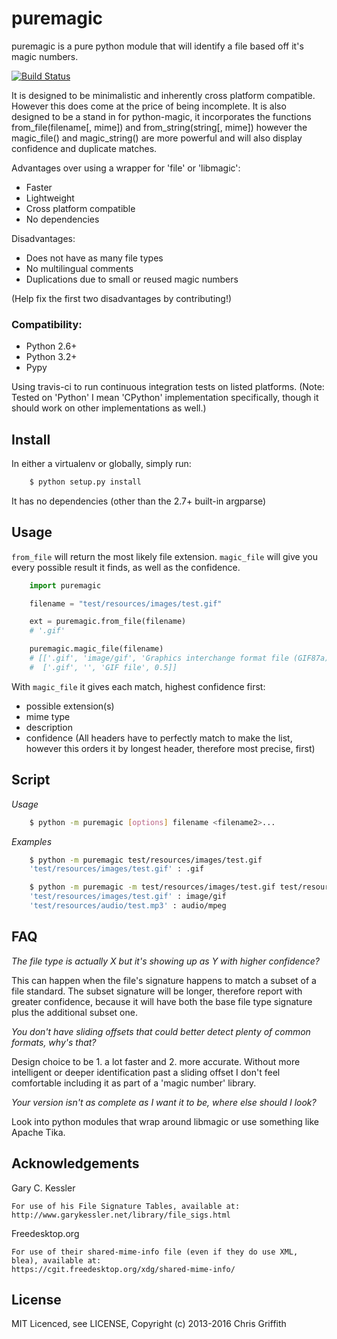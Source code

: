 puremagic
=========

puremagic is a pure python module that will identify a file based off it's
magic numbers.

[![Build Status](https://travis-ci.org/cdgriffith/puremagic.png?branch=master)](https://travis-ci.org/cdgriffith/puremagic)

It is designed to be minimalistic and inherently cross platform
compatible. However this does come at the price of being incomplete.
It is also designed to be a stand in for python-magic, it incorporates the
functions from_file(filename[, mime]) and from_string(string[, mime])
however the magic_file() and magic_string() are more powerful and will also
display confidence and duplicate matches.

Advantages over using a wrapper for 'file' or 'libmagic':

* Faster
* Lightweight
* Cross platform compatible
* No dependencies
    
Disadvantages:

* Does not have as many file types
* No multilingual comments
* Duplications due to small or reused magic numbers

(Help fix the first two disadvantages by contributing!)

### Compatibility:

* Python 2.6+
* Python 3.2+
* Pypy

Using travis-ci to run continuous integration tests on listed platforms.
(Note: Tested on 'Python' I mean 'CPython' implementation specifically, though
it should work on other implementations as well.)


## Install

In either a virtualenv or globally, simply run:

```bash
    $ python setup.py install
```

It has no dependencies (other than the 2.7+ built-in argparse)
        
## Usage

`from_file` will return the most likely file extension. `magic_file` will give
you every possible result it finds, as well as the confidence.

```python
    import puremagic

    filename = "test/resources/images/test.gif"

    ext = puremagic.from_file(filename)
    # '.gif'

    puremagic.magic_file(filename)
    # [['.gif', 'image/gif', 'Graphics interchange format file (GIF87a)', 0.7],
    #  ['.gif', '', 'GIF file', 0.5]]

```

With `magic_file` it gives each match, highest confidence first:

- possible extension(s)
- mime type
- description
- confidence (All headers have to perfectly match to make the list, however this orders it by longest header, therefore most precise, first)


## Script

*Usage*

```bash
    $ python -m puremagic [options] filename <filename2>...
```

*Examples*

```bash
    $ python -m puremagic test/resources/images/test.gif
    'test/resources/images/test.gif' : .gif

    $ python -m puremagic -m test/resources/images/test.gif test/resources/audio/test.mp3
    'test/resources/images/test.gif' : image/gif
    'test/resources/audio/test.mp3' : audio/mpeg

```

## FAQ

*The file type is actually X but it's showing up as Y with higher confidence?*

This can happen when the file's signature happens
to match a subset of a file standard. The subset signature will be longer,
therefore report with greater confidence, because it will have both the base
file type signature plus the additional subset one.

*You don't have sliding offsets that could better detect plenty of common formats, why's that?* 

Design choice to be 1. a lot faster and 2. more accurate. Without more intelligent or deeper identification past a sliding 
offset I don't feel comfortable including it as part of a 'magic number' library.


*Your version isn't as complete as I want it to be, where else should I look?*

Look into python modules that wrap around libmagic or use something like Apache Tika.


## Acknowledgements

Gary C. Kessler

    For use of his File Signature Tables, available at:
    http://www.garykessler.net/library/file_sigs.html

Freedesktop.org

    For use of their shared-mime-info file (even if they do use XML, blea), available at:
    https://cgit.freedesktop.org/xdg/shared-mime-info/

## License

MIT Licenced, see LICENSE, Copyright (c) 2013-2016 Chris Griffith